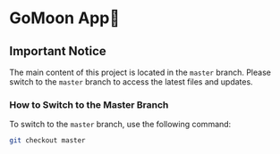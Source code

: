 # GoMoon App🌙

## Important Notice

The main content of this project is located in the `master` branch. Please switch to the `master` branch to access the latest files and updates.

### How to Switch to the Master Branch

To switch to the `master` branch, use the following command:

```bash
git checkout master
